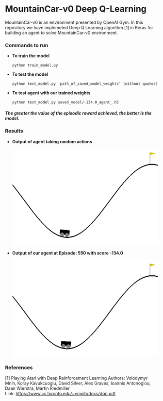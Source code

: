 # MountainCar-v0 Deep Q-Learning
MountainCar-v0 is an environment presented by OpenAI Gym. In this repository we have implemeted Deep Q Learning algorithm [1] in Keras for building an agent to solve MountainCar-v0 environment.

### Commands to run
  * **To train the model**
    
        python train_model.py
  * **To test the model**
     
        python test_model.py 'path_of_saved_model_weights' (without quotes)

  * **To test agent with our trained weights**

        python test_model.py saved_model/-134.0_agent_.h5

##### The greater the value of the episodic reward achieved, the better is the model.


### Results

  * **Output of agent taking random actions**
        
       ![Episode: 0 | width=20](demo/mountain_car_random.gif)

  * **Output of our agent at Episode: 550 with score -134.0**
  
       ![Episode: 550, Score:-134.0](demo/mountain_car_trained.gif)


### References
[1] Playing Atari with Deep Reinforcement Learning
    Authors: Volodymyr Mnih, Koray Kavukcuoglu, David Silver, Alex Graves, Ioannis Antonoglou, Daan Wierstra, Martin Riedmiller       
    Link: https://www.cs.toronto.edu/~vmnih/docs/dqn.pdf




